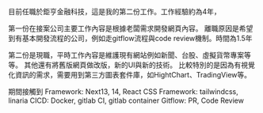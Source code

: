 目前任職於鉅亨金融科技，這是我的第二份工作。工作經驗約為4年，

第一份在接案公司主要工作內容是根據老闆需求開發網頁內容。
離職原因是希望到有基本開發流程的公司，例如走gitflow流程與code review機制。時間為1.5年

第二份是現職，平時工作內容是維護現有網站例如新聞、台股、虛擬貨幣專案等等。
其他還有將舊版網頁做改版，新的UI與新的技術。
比較特別的是因為有視覺化資訊的需求，需要用到第三方圖表套件庫，如HightChart、TradingView等。


期間接觸到
Framework: Next13, 14, React
CSS Framework: tailwindcss, linaria
CICD: Docker, gitlab CI, gitlab container
Gitflow: PR, Code Review


